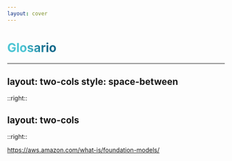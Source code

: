 ```yaml
---
layout: cover
---
```

# Glosario

<style>
h1 {
  background-color: #2B90B6;
  background-image: linear-gradient(45deg, #4EC5D4 10%, #146b8c 20%);
  background-size: 100%;
  -webkit-background-clip: text;
  -moz-background-clip: text;
  -webkit-text-fill-color: transparent;
  -moz-text-fill-color: transparent;
}
</style>
---
layout: two-cols
style: space-between
---

<div id="inteligencia-artificial">
<GlossaryCard
  term="Inteligencia Artificial"
  definition="Campo del conocimiento que busca desarrollar sistemas inteligentes capaces de realizar tareas que tradicionalmente requerirían inteligencia humana. Actúa como un término general que engloba diversas técnicas y enfoques. "
  source="https://docs.aws.amazon.com/whitepapers/latest/aws-caf-for-ai/aws-caf-for-ai.html#introduction-to-ai"
/>
</div>
<GlossaryCard
  term="Aprendizaje Automático"
  definition="O Machine Learning (ML), es un subcampo de la IA que se centra en desarrollar modelos estadísticos que permitan a los sistemas aprender y tomar decisiones en base a inferencias extraídas de los datos."
  source="https://docs.aws.amazon.com/whitepapers/latest/aws-caf-for-ai/aws-caf-for-ai.html#introduction-to-ai"
/>

::right::

<GlossaryCard
  term="Aprendizaje Profundo"
  definition="O Deep Learning (DL), es un subcampo del Aprendizaje Automático que trabaja con redes neuronales que funcionan conjuntamente para aprender y procesar información. Estas redes están compuestas por millones de componentes de software que realizan operaciones micromatemáticas en unidades de datos pequeñas para resolver un problema de mayor escala."
  source="https://explore.skillbuilder.aws/learn/courses/19578/fundamentals-of-machine-learning-and-artificial-intelligence"
/>
---
layout: two-cols
---

<GlossaryCard
  term="IA Generativa"
  definition="O GenAi, es un subcampo del Aprendizaje Profundo que emplea Modelos Fundacionales (FMs) capaces de adaptarse automáticamente a nuevas tareas o contextos usando su conocimiento previo. Es capaz de sintetizar resultados mediante inferencia."
  source="https://explore.skillbuilder.aws/learn/courses/19578/fundamentals-of-machine-learning-and-artificial-intelligence"
/>

<GlossaryCard
  term="Inferencia"
  definition="Fase operativa de los modelos generativos donde se aplican parámetros preentrenados para reconocer patrones y sacar conclusiones a partir de información que no han visto antes. En la IA generativa, la salida del proceso es contenido nuevo. "
  source="https://www.ibm.com/es-es/think/topics/ai-inference"
/>

::right::
<GlossaryCard
  term="Modelo Fundacional"
  definition="Son modelos de redes neuronales de aprendizaje profundo entrenados con muchísimos datos, lo que les confiere adaptabilidad para realizar un amplio rango de tareas diferentes dependientes del *prompt* introducido. Ej: GPT-4 sería la base de chatGPT (4-Turbo)."
  source="https://aws.amazon.com/what-is/foundation-models/"
/>

https://aws.amazon.com/what-is/foundation-models/